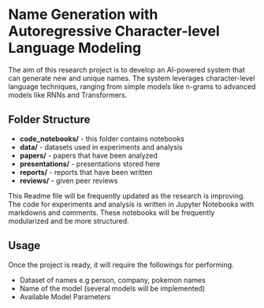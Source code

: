 # Name Generation with Autoregressive Character-level Language Modeling

The aim of this research project is to develop an AI-powered system that can generate new and unique names. The system leverages character-level language techniques, ranging from simple models like n-grams to advanced models like RNNs and Transformers.

## Folder Structure
- **code_notebooks/** - this folder contains notebooks 
- **data/** - datasets used in experiments and analysis
- **papers/** - papers that have been analyzed
- **presentations/** - presentations stored here
- **reports/** - reports that have been written
- **reviews/** - given peer reviews

This Readme file will be frequently updated as the research is improving.
The code for experiments and analysis is written in Jupyter Notebooks with markdowns and comments. These notebooks will be frequently modularized and be more structured. 


## Usage
Once the project is ready, it will require the followings for performing.
- Dataset of names e.g person, company, pokemon names
- Name of the model (several models will be implemented)
- Available Model Parameters
